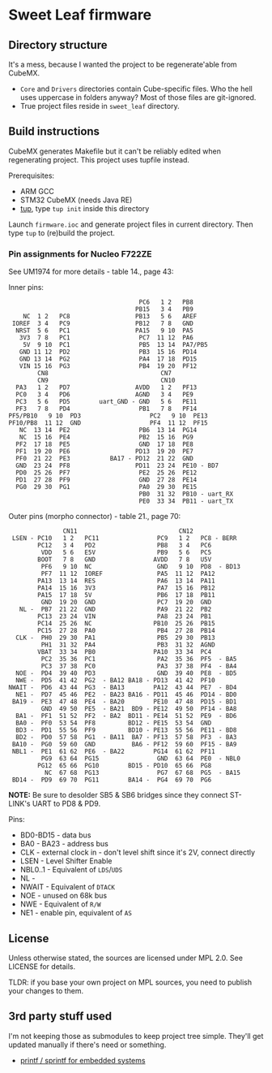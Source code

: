 # Sweet Leaf firmware

## Directory structure

It's a mess, because I wanted the project to be regenerate'able from CubeMX.

- `Core` and `Drivers` directories contain Cube-specific files. Who the hell
  uses uppercase in folders anyway? Most of those files are git-ignored.
- True project files reside in `sweet_leaf` directory.

## Build instructions

CubeMX generates Makefile but it can't be reliably edited when regenerating
project. This project uses tupfile instead.

Prerequisites:

- ARM GCC
- STM32 CubeMX (needs Java RE)
- [tup](http://gittup.org/tup/), type `tup init` inside this directory

Launch `firmware.ioc` and generate project files in current directory. Then
type `tup` to (re)build the project.

### Pin assignments for Nucleo F722ZE

See UM1974 for more details - table 14., page 43:

Inner pins:

   ``` plain
                                       PC6   1 2   PB8
                                      PB15   3 4   PB9
       NC  1 2   PC8                  PB13   5 6   AREF
    IOREF  3 4   PC9                  PB12   7 8   GND
     NRST  5 6   PC1                  PA15   9 10  PA5
      3V3  7 8   PC1                   PC7  11 12  PA6
       5V  9 10  PC1                   PB5  13 14  PA7/PB5
      GND 11 12  PD2                   PB3  15 16  PD14
      GND 13 14  PG2                   PA4  17 18  PD15
      VIN 15 16  PG3                   PB4  19 20  PF12
           CN8                               CN7
           CN9                               CN10
     PA3   1 2   PD7                  AVDD   1 2   PF13
     PC0   3 4   PD6                  AGND   3 4   PE9
     PC3   5 6   PD5        uart_GND - GND   5 6   PE11
     PF3   7 8   PD4                   PB1   7 8   PF14
PF5/PB10   9 10  PD3                   PC2   9 10  PE13
PF10/PB8  11 12  GND                   PF4  11 12  PF15
      NC  13 14  PE2                   PB6  13 14  PG14
      NC  15 16  PE4                   PB2  15 16  PG9
     PF2  17 18  PE5                   GND  17 18  PE8
     PF1  19 20  PE6                  PD13  19 20  PE7
     PF0  21 22  PE3           BA17 - PD12  21 22  GND
     GND  23 24  PF8                  PD11  23 24  PE10 - BD7
     PD0  25 26  PF7                   PE2  25 26  PE12
     PD1  27 28  PF9                   GND  27 28  PE14
     PG0  29 30  PG1                   PA0  29 30  PE15
                                       PB0  31 32  PB10 - uart_RX
                                       PE0  33 34  PB11 - uart_TX

```

Outer pins (morpho connector) - table 21., page 70:

``` plain
               CN11                            CN12
 LSEN - PC10   1 2   PC11                PC9   1 2   PC8 - BERR
        PC12   3 4   PD2                 PB8   3 4   PC6
         VDD   5 6   E5V                 PB9   5 6   PC5
        BOOT   7 8   GND                AVDD   7 8   U5V
         PF6   9 10  NC                  GND   9 10  PD8  - BD13
         PF7  11 12  IOREF               PA5  11 12  PA12
        PA13  13 14  RES                 PA6  13 14  PA11
        PA14  15 16  3V3                 PA7  15 16  PB12
        PA15  17 18  5V                  PB6  17 18  PB11
         GND  19 20  GND                 PC7  19 20  GND
   NL -  PB7  21 22  GND                 PA9  21 22  PB2
        PC13  23 24  VIN                 PA8  23 24  PB1
        PC14  25 26  NC                 PB10  25 26  PB15
        PC15  27 28  PA0                 PB4  27 28  PB14
  CLK -  PH0  29 30  PA1                 PB5  29 30  PB13
         PH1  31 32  PA4                 PB3  31 32  AGND
        VBAT  33 34  PB0                PA10  33 34  PC4
         PC2  35 36  PC1                 PA2  35 36  PF5  - BA5
         PC3  37 38  PC0                 PA3  37 38  PF4  - BA4
  NOE -  PD4  39 40  PD3                 GND  39 40  PE8  - BD5
  NWE -  PD5  41 42  PG2  - BA12 BA18 - PD13  41 42  PF10
NWAIT -  PD6  43 44  PG3  - BA13        PA12  43 44  PE7  - BD4
  NE1 -  PD7  45 46  PE2  - BA23 BA16 - PD11  45 46  PD14 - BD0
 BA19 -  PE3  47 48  PE4  - BA20        PE10  47 48  PD15 - BD1
         GND  49 50  PE5  - BA21  BD9 - PE12  49 50  PF14 - BA8
  BA1 -  PF1  51 52  PF2  - BA2  BD11 - PE14  51 52  PE9  - BD6
  BA0 -  PF0  53 54  PF8         BD12 - PE15  53 54  GND
  BD3 -  PD1  55 56  PF9         BD10 - PE13  55 56  PE11 - BD8
  BD2 -  PD0  57 58  PG1  - BA11  BA7 - PF13  57 58  PF3  - BA3
 BA10 -  PG0  59 60  GND          BA6 - PF12  59 60  PF15 - BA9
 NBL1 -  PE1  61 62  PE6  - BA22        PG14  61 62  PF11
         PG9  63 64  PG15                GND  63 64  PE0  - NBL0
        PG12  65 66  PG10        BD15 - PD10  65 66  PG8
          NC  67 68  PG13                PG7  67 68  PG5  - BA15
 BD14 -  PD9  69 70  PG11        BA14 -  PG4  69 70  PG6
```

**NOTE:** Be sure to desolder SB5 & SB6 bridges since they connect ST-LINK's
UART to PD8 & PD9.

Pins:

- BD0-BD15 - data bus
- BA0 - BA23 - address bus
- CLK - external clock in - don't level shift since it's 2V, connect directly
- LSEN - Level Shifter Enable
- NBL0..1 - Equivalent of `LDS`/`UDS`
- NL -
- NWAIT - Equivalent of `DTACK`
- NOE - unused on 68k bus
- NWE - Equivalent of `R/W`
- NE1 - enable pin, equivalent of `AS`

## License

Unless otherwise stated, the sources are licensed under MPL 2.0.
See LICENSE for details.

TLDR: if you base your own project on MPL sources, you need to publish your
changes to them.

## 3rd party stuff used

I'm not keeping those as submodules to keep project tree simple. They'll get
updated manually if there's need or something.

- [printf / sprintf for embedded systems](https://github.com/mpaland/printf)
